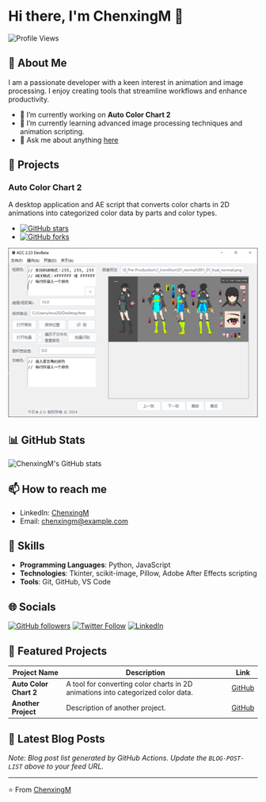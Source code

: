 # Hi there, I'm ChenxingM 👋

![Profile Views](https://komarev.com/ghpvc/?username=ChenxingM&color=brightgreen)

## 🌟 About Me

I am a passionate developer with a keen interest in animation and image processing. I enjoy creating tools that streamline workflows and enhance productivity.

- 🔭 I’m currently working on **Auto Color Chart 2**
- 🌱 I’m currently learning advanced image processing techniques and animation scripting.
- 💬 Ask me about anything [here](https://github.com/ChenxingM/ChenxingM/issues)

## 🚀 Projects

### Auto Color Chart 2
A desktop application and AE script that converts color charts in 2D animations into categorized color data by parts and color types.

- [![GitHub stars](https://img.shields.io/github/stars/ChenxingM/AutoColorChart?style=social)](https://github.com/ChenxingM/AutoColorChart/stargazers)
- [![GitHub forks](https://img.shields.io/github/forks/ChenxingM/AutoColorChart?style=social)](https://github.com/ChenxingM/AutoColorChart/network/members)

![Auto Color Chart 2 Main Window](https://github.com/ChenxingM/AutoColorChart/blob/main/screenshoots/mian_cn.png "Auto Color Chart 2 Main Window")

## 📊 GitHub Stats

![ChenxingM's GitHub stats](https://github-readme-stats.vercel.app/api?username=ChenxingM&show_icons=true&theme=radical)

## 📫 How to reach me

- LinkedIn: [ChenxingM](https://www.linkedin.com/in/ChenxingM/)
- Email: [chenxingm@example.com](mailto:chenxingm@example.com)

## 💼 Skills

- **Programming Languages**: Python, JavaScript
- **Technologies**: Tkinter, scikit-image, Pillow, Adobe After Effects scripting
- **Tools**: Git, GitHub, VS Code

## 🌐 Socials

[![GitHub followers](https://img.shields.io/github/followers/ChenxingM?style=social)](https://github.com/ChenxingM?tab=followers)
[![Twitter Follow](https://img.shields.io/twitter/follow/ChenxingM?style=social)](https://twitter.com/ChenxingM)
[![LinkedIn](https://img.shields.io/badge/LinkedIn-Connect-blue)](https://www.linkedin.com/in/ChenxingM/)

## 🎨 Featured Projects

| Project Name | Description | Link |
| --- | --- | --- |
| **Auto Color Chart 2** | A tool for converting color charts in 2D animations into categorized color data. | [GitHub](https://github.com/ChenxingM/AutoColorChart) |
| **Another Project** | Description of another project. | [GitHub](https://github.com/ChenxingM/AnotherProject) |

## 📝 Latest Blog Posts

<!-- BLOG-POST-LIST:START -->
<!-- BLOG-POST-LIST:END -->

*Note: Blog post list generated by GitHub Actions. Update the `BLOG-POST-LIST` above to your feed URL.*

---

⭐️ From [ChenxingM](https://github.com/ChenxingM)
